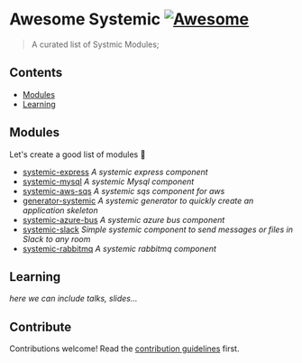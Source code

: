 # Awesome Systemic [![Awesome](https://awesome.re/badge.svg)](https://awesome.re)

> A curated list of Systmic Modules;


## Contents

- [Modules](#modules)
- [Learning](#learning)


## Modules

Let's create a good list of modules :muscle:

- [systemic-express](https://www.npmjs.com/package/systemic-express) _A systemic express component_
- [systemic-mysql](https://www.npmjs.com/package/systemic-mysql) _A systemic Mysql component_
- [systemic-aws-sqs](https://github.com/guidesmiths/systemic-aws-sqs) _A systemic sqs component for aws_
- [generator-systemic](https://www.npmjs.com/package/generator-systemic) _A systemic generator to quickly create an application skeleton_
- [systemic-azure-bus](npmjs.com/package/systemic-azure-bus) _A systemic azure bus component_
- [systemic-slack](https://github.com/guidesmiths/systemic-slack) _Simple systemic component to send messages or files in Slack to any room_
- [systemic-rabbitmq](https://www.npmjs.com/package/systemic-rabbitmq) _A systemic rabbitmq component_

## Learning

_here we can include talks, slides..._

## Contribute

Contributions welcome! Read the [contribution guidelines](contributing.md) first.

